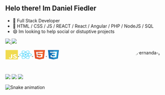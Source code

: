## Helo there! Im Daniel Fiedler

- 🔭 Full Stack Developer
- 🌱 HTML / CSS / JS / REACT / React / Angular / PHP / NodeJS / SQL
- 😄 Im looking to help social or distuptive projects

<div>
  <a href="https://github.com/dfiedlerx">
  <img height="155em" src="https://github-readme-stats.vercel.app/api?username=dfiedlerx&show_icons=true&theme=dracula&include_all_commits=true&count_private=true"/>
  <img height="155em" src="https://github-readme-stats.vercel.app/api/top-langs/?username=dfiedlerx&layout=compact&langs_count=7&theme=dracula"/>
</div>
  
<div style="display: inline_block"><br>
  <img align="center" alt="Fernanda-Js" height="30" width="40" src="https://raw.githubusercontent.com/devicons/devicon/master/icons/javascript/javascript-plain.svg">
  <img align="center" alt="Fernanda-React" height="30" width="40" src="https://raw.githubusercontent.com/devicons/devicon/master/icons/react/react-original.svg">
  <img align="center" alt="Fernanda-HTML" height="30" width="40" src="https://raw.githubusercontent.com/devicons/devicon/master/icons/html5/html5-original.svg">
  <img align="center" alt="Fernanda-CSS" height="30" width="40" src="https://raw.githubusercontent.com/devicons/devicon/master/icons/css3/css3-original.svg">
  <img align="right" alt="Fernanda-pic" height="200" style="border-radius:50px;" 
  src="https://user-images.githubusercontent.com/90333256/149636187-6e6009a9-ac47-4b6e-924d-440d7d4b8e67.png">
  
</div>

   ##
 
<div> 
  
  
  <br>
  <a href="https://www.instagram.com/fiedler.daniel/" target="_blank"><img src="https://img.shields.io/badge/-Instagram-%23E4405F?style=for-the-badge&logo=instagram&logoColor=white" target="_blank"></a>
  <a href = "danielfiedler_@hotmail.com"><img src="https://img.shields.io/badge/-Gmail-%23333?style=for-the-badge&logo=gmail&logoColor=white" target="_blank"></a>
  <a href="https://www.linkedin.com/in/daniel-fiedler/" target="_blank"><img src="https://img.shields.io/badge/-LinkedIn-%230077B5?style=for-the-badge&logo=linkedin&logoColor=white" target="_blank"></a> 

   ![Snake animation](https://github.com/FernandaSilvaC/FernandaSilvaC/blob/output/github-contribution-grid-snake.svg)

  </div>
  
